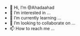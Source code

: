 - 👋 Hi, I’m @Ahadaahad
- 👀 I’m interested in ...
- 🌱 I’m currently learning ...
- 💞️ I’m looking to collaborate on ...
- 📫 How to reach me ...

<!---
Ahadaahad/Ahadaahad is a ✨ special ✨ repository because its `README.md` (this file) appears on your GitHub profile.
You can click the Preview link to take a look at your changes.
--->
